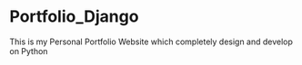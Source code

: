 # Portfolio_Django
This is my Personal Portfolio Website which completely design and develop on Python
